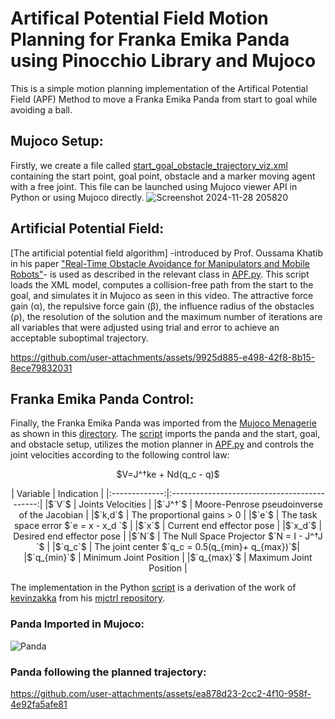 # Artifical Potential Field Motion Planning for Franka Emika Panda using Pinocchio Library and Mujoco

This is a simple motion planning implementation of the Artifical Potential Field (APF) Method to move a Franka Emika Panda from start to goal while avoiding a ball.

## Mujoco Setup:
Firstly, we create a file called [start_goal_obstacle_trajectory_viz.xml](models/start_goal_obstacle_trajectory_viz.xml) containing the start point, goal point, obstacle and a marker moving agent with a free joint.
This file can be launched using Mujoco viewer API in Python or using Mujoco directly.
![Screenshot 2024-11-28 205820](https://github.com/user-attachments/assets/26a12c4f-fc0e-4281-9060-5d9ae8b1e3f9)

## Artificial Potential Field:
[The artificial potential field algorithm] -introduced by Prof. Oussama Khatib in his paper ["Real-Time Obstacle Avoidance for Manipulators and Mobile Robots"](https://journals.sagepub.com/doi/abs/10.1177/027836498600500106)- is used as described in the relevant class in [APF.py](scripts/APF.py). This script loads the XML model, computes a collision-free path from the start to the goal, and simulates it in Mujoco as seen in this video. The attractive force gain (α), the repulsive force gain (β), the influence radius of the obstacles (ρ), the resolution of the solution and the maximum number of iterations are all variables that were adjusted using trial and error to achieve an acceptable suboptimal trajectory.

https://github.com/user-attachments/assets/9925d885-e498-42f8-8b15-8ece79832031

## Franka Emika Panda Control:
Finally, the Franka Emika Panda was imported from the [Mujoco Menagerie](https://github.com/google-deepmind/mujoco_menagerie/tree/main) as shown in this [directory](models/franka_emika_panda). The [script](scripts/Franka_Emika_Panda_Control.py) imports the panda and the start, goal, and obstacle setup, utilizes the motion planner in [APF.py](scripts/APF.py) and controls the joint velocities according to the following control law:
<p align="center">
$V=J^†ke + Nd(q_c - q)$
</p>
<center>
| Variable      | Indication                                   |
|:-------------:|:--------------------------------------------:|
|$`V`$          | Joints Velocities                            |
|$`J^†`$        | Moore-Penrose pseudoinverse of the Jacobian  |
|$`k,d`$        | The proportional gains > 0                   |
|$`e`$          | The task space error $`e = x - x_d `$        |
|$`x`$          | Current end effector pose                    |
|$`x_d`$        | Desired end effector pose                    |
|$`N`$          | The Null Space Projector $`N = I - J^†J `$   |
|$`q_c`$        | The joint center $`q_c = 0.5(q_{min}+ q_{max})`$|
|$`q_{min}`$    | Minimum Joint Position                       |
|$`q_{max}`$    | Maximum Joint Position                       |
</center>

The implementation in the Python [script](scripts/Franka_Emika_Panda_Control.py) is a derivation of the work of [kevinzakka](https://github.com/kevinzakka) from his [mjctrl repository](https://github.com/kevinzakka/mjctrl).

### Panda Imported in Mujoco:
![Panda](https://github.com/user-attachments/assets/2c4fcf4c-ea9e-4690-83b5-18a743c065e4)
### Panda following the planned trajectory:
https://github.com/user-attachments/assets/ea878d23-2cc2-4f10-958f-4e92fa5afe81


